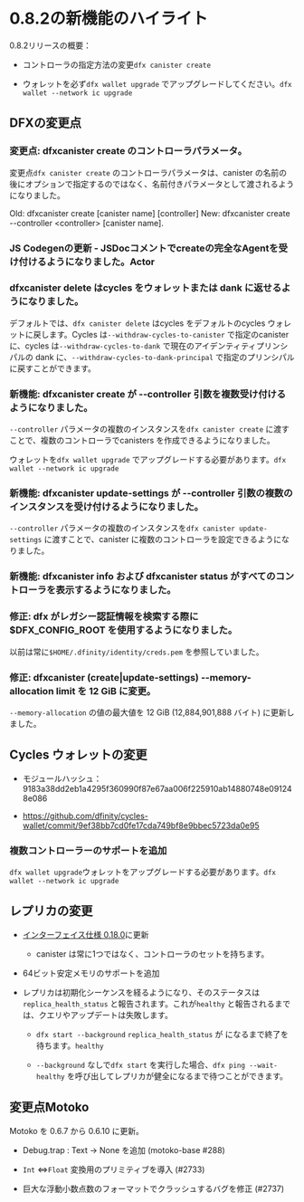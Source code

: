# 0.8.2の新機能のハイライト

0.8.2リリースの概要：

- コントローラの指定方法の変更`dfx canister create`

- ウォレットを必ず`dfx wallet upgrade` でアップグレードしてください。`dfx wallet --network ic upgrade`

## DFXの変更点

### 変更点: dfxcanister create のコントローラパラメータ。

変更点`dfx canister create` のコントローラパラメータは、canister の名前の後にオプションで指定するのではなく、名前付きパラメータとして渡されるようになりました。

Old: dfxcanister create \[canister name\] \[controller\] New: dfxcanister create --controller \<controller\> \[canister name\].

### JS Codegenの更新 - JSDocコメントでcreateの完全なAgentを受け付けるようになりました。Actor

### dfxcanister delete はcycles をウォレットまたは dank に返せるようになりました。

デフォルトでは、`dfx canister delete` はcycles をデフォルトのcycles ウォレットに戻します。Cycles は`--withdraw-cycles-to-canister` で指定のcanister に、cycles は`--withdraw-cycles-to-dank` で現在のアイデンティティプリンシパルの dank に、`--withdraw-cycles-to-dank-principal` で指定のプリンシパルに戻すことができます。

### 新機能: dfxcanister create が --controller 引数を複数受け付けるようになりました。

`--controller` パラメータの複数のインスタンスを`dfx canister create` に渡すことで、複数のコントローラでcanisters を作成できるようになりました。

ウォレットを`dfx wallet upgrade` でアップグレードする必要があります。`dfx wallet --network ic upgrade`

### 新機能: dfxcanister update-settings が --controller 引数の複数のインスタンスを受け付けるようになりました。

`--controller` パラメータの複数のインスタンスを`dfx canister update-settings` に渡すことで、canister に複数のコントローラを設定できるようになりました。

### 新機能: dfxcanister info および dfxcanister status がすべてのコントローラを表示するようになりました。

### 修正: dfx がレガシー認証情報を検索する際に $DFX\_CONFIG\_ROOT を使用するようになりました。

以前は常に`$HOME/.dfinity/identity/creds.pem` を参照していました。

### 修正: dfxcanister (create|update-settings) --memory-allocation limit を 12 GiB に変更。

`--memory-allocation` の値の最大値を 12 GiB (12,884,901,888 バイト) に更新しました。

## Cycles ウォレットの変更

- モジュールハッシュ：9183a38dd2eb1a4295f360990f87e67aa006f225910ab14880748e091248e086

- <https://github.com/dfinity/cycles-wallet/commit/9ef38bb7cd0fe17cda749bf8e9bbec5723da0e95>

### 複数コントローラーのサポートを追加

`dfx wallet upgrade`ウォレットをアップグレードする必要があります。`dfx wallet --network ic upgrade`

## レプリカの変更

- [インターフェイス仕様 0.18.0](/references/ic-interface-spec.md)に更新
  
  - canister は常に1つではなく、コントローラのセットを持ちます。

- 64ビット安定メモリのサポートを追加

- レプリカは初期化シーケンスを経るようになり、そのステータスは`replica_health_status` と報告されます。これが`healthy` と報告されるまでは、クエリやアップデートは失敗します。
  
  - `dfx start --background` `replica_health_status` が になるまで終了を待ちます。`healthy`
  
  - `--background` なしで`dfx start` を実行した場合、`dfx ping --wait-healthy` を呼び出してレプリカが健全になるまで待つことができます。

## 変更点Motoko

Motoko を 0.6.7 から 0.6.10 に更新。

- Debug.trap : Text → None を追加 (motoko-base \#288)

- `Int` ⇔`Float` 変換用のプリミティブを導入 (\#2733)

- 巨大な浮動小数点数のフォーマットでクラッシュするバグを修正 (\#2737)

<!---
# Highlights of what’s new in 0.8.2

An overview of the 0.8.2 release:

-   Breaking change in how to specify a controller to `dfx canister create`

-   Be sure to upgrade your wallet with `dfx wallet upgrade`, or `dfx wallet --network ic upgrade`

## Changes to DFX

### Breaking change: controller parameter for dfx canister create

Breaking change: The controller parameter for `dfx canister create` is now passed as a named parameter, rather than optionally following the canister name.

Old: dfx canister create \[canister name\] \[controller\] New: dfx canister create --controller \<controller\> \[canister name\]

### JS Codegen update - JSDoc comment now accepts a complete Agent for createActor

### dfx canister delete can now return cycles to a wallet or dank

By default `dfx canister delete` will return cycles to the default cycles wallet. Cycles can be returned to a designated canister with `--withdraw-cycles-to-canister` and cycles can be returned to dank at the current identity principal with `--withdraw-cycles-to-dank` and to a designated principal with `--withdraw-cycles-to-dank-principal`.

### New feature: dfx canister create now accepts multiple instances of --controller argument

It is now possible to create canisters with more than one controller by passing multiple instances of the `--controller` parameter to `dfx canister create`.

You will need to upgrade your wallet with `dfx wallet upgrade`, or `dfx wallet --network ic upgrade`

### New feature: dfx canister update-settings now accepts multiple instance of --controller argument

It is now possible to configure a canister to have more than one controller by passing multiple instances of the `--controller` parameter to `dfx canister update-settings`.

### New feature: dfx canister info and dfx canister status now display all controllers

### Fixed: dfx now respects $DFX_CONFIG_ROOT when looking for legacy credentials

Previously this would always look in `$HOME/.dfinity/identity/creds.pem`.

### Fixed: changed dfx canister (create\|update-settings) --memory-allocation limit to 12 GiB

Updated the maximum value for the `--memory-allocation` value to be 12 GiB (12,884,901,888 bytes)

## Changes to Cycles Wallet

-   Module hash: 9183a38dd2eb1a4295f360990f87e67aa006f225910ab14880748e091248e086

-   <https://github.com/dfinity/cycles-wallet/commit/9ef38bb7cd0fe17cda749bf8e9bbec5723da0e95>

### Added support for multiple controllers

You will need to upgrade your wallet with `dfx wallet upgrade`, or `dfx wallet --network ic upgrade`

## Changes to Replica

-   Updated to [Interface Spec 0.18.0](/references/ic-interface-spec.md)

    -   A canister has a set of controllers, instead of always one

-   Added support for 64-bit stable memory

-   The replica now goes through an initialization sequence, reported in its status as `replica_health_status`. Until this reports as `healthy`, queries or updates will fail.

    -   `dfx start --background` waits to exit until `replica_health_status` is `healthy`.

    -   If you run `dfx start` without `--background`, you can call `dfx ping --wait-healthy` to wait until the replica is healthy.

## Changes to Motoko

Updated Motoko from 0.6.7 to 0.6.10

-   Add Debug.trap : Text → None (motoko-base \#288)

-   Introduce primitives for `Int` ⇔ `Float` conversions (#2733)

-   Fix crashing bug for formatting huge floats (#2737)

-->
